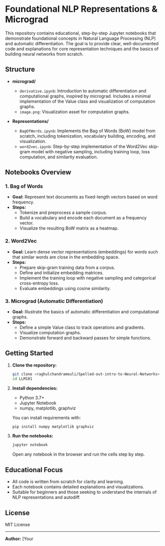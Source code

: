 # Foundational NLP Representations & Micrograd

This repository contains educational, step-by-step Jupyter notebooks that demonstrate foundational concepts in Natural Language Processing (NLP) and automatic differentiation. The goal is to provide clear, well-documented code and explanations for core representation techniques and the basics of building neural networks from scratch.

## Structure

- **micrograd/**
  - `derivative.ipynb`: Introduction to automatic differentiation and computational graphs, inspired by micrograd. Includes a minimal implementation of the Value class and visualization of computation graphs.
  - `image.png`: Visualization asset for computation graphs.

- **Representations/**
  - `BagOfWords.ipynb`: Implements the Bag of Words (BoW) model from scratch, including tokenization, vocabulary building, encoding, and visualization.
  - `word2vec.ipynb`: Step-by-step implementation of the Word2Vec skip-gram model with negative sampling, including training loop, loss computation, and similarity evaluation.

## Notebooks Overview

### 1. Bag of Words

- **Goal:** Represent text documents as fixed-length vectors based on word frequency.
- **Steps:**
  - Tokenize and preprocess a sample corpus.
  - Build a vocabulary and encode each document as a frequency vector.
  - Visualize the resulting BoW matrix as a heatmap.

### 2. Word2Vec

- **Goal:** Learn dense vector representations (embeddings) for words such that similar words are close in the embedding space.
- **Steps:**
  - Prepare skip-gram training data from a corpus.
  - Define and initialize embedding matrices.
  - Implement the training loop with negative sampling and categorical cross-entropy loss.
  - Evaluate embeddings using cosine similarity.

### 3. Micrograd (Automatic Differentiation)

- **Goal:** Illustrate the basics of automatic differentiation and computational graphs.
- **Steps:**
  - Define a simple Value class to track operations and gradients.
  - Visualize computation graphs.
  - Demonstrate forward and backward passes for simple functions.

## Getting Started

1. **Clone the repository:**
   ```sh
   git clone <raghulchandramouli/Spelled-out-intro-to-Neural-Networks>
   cd LLM101
   ```

2. **Install dependencies:**
   - Python 3.7+
   - Jupyter Notebook
   - numpy, matplotlib, graphviz

   You can install requirements with:
   ```sh
   pip install numpy matplotlib graphviz
   ```

3. **Run the notebooks:**
   ```sh
   jupyter notebook
   ```
   Open any notebook in the browser and run the cells step by step.

## Educational Focus

- All code is written from scratch for clarity and learning.
- Each notebook contains detailed explanations and visualizations.
- Suitable for beginners and those seeking to understand the internals of NLP representations and autodiff.

## License

MIT License

---

**Author:** [Your
